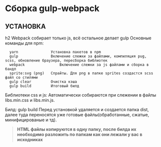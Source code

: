 Сборка gulp-webpack
=============================

УСТАНОВКА
---

h2 Webpack собирает только js, всё остальное делает gulp
Основные команды для npm:

      yarn               Установка пакетов в npm
      gulp               Включение слежки за файлами, компиляция pug, scss, обновление браузера, пересборка библиотек 
      webpack        		 Включение слежки за js файлами и сборка в бандл
      sprite:svg (png)   Спрайты. Для png в папке sprites создастся scss файл со стилями
      gulp clear         Очистка кэша
      gulp build         Итоговый билд


Библиотеки css и js: 
Автоматически собираются при слежении в файлы libs.min.css и libs.min.js.

Билд:
gulp build
Перед установкой удаляется и создается папка dist, далее туда переносятся уже готовые файлы(обработанные, сжатые, минифицированые и тд).

> **HTML файлы копируются в одну папку, после билда их необходимо разложить по папкам как они лежали у вас в исходниках**
